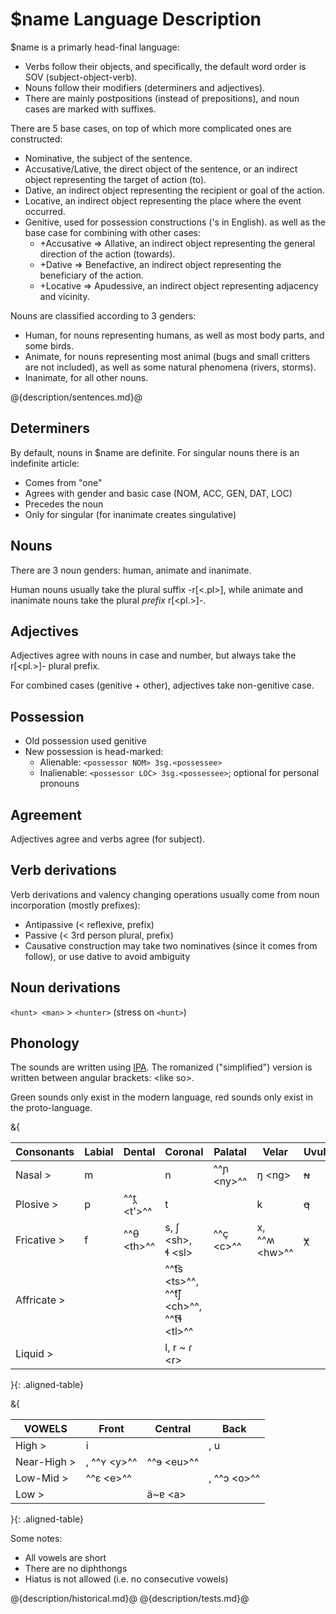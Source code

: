 # $name Language Description

$name is a primarly head-final language:

- Verbs follow their objects,
and specifically, the default word order is SOV (subject-object-verb).
- Nouns follow their modifiers (determiners and adjectives).
- There are mainly postpositions (instead of prepositions),
and noun cases are marked with suffixes.

There are 5 base cases, 
on top of which more complicated ones are constructed:

- Nominative, the subject of the sentence.
- Accusative/Lative, the direct object of the sentence, 
    or an indirect object representing the target of action (to).
- Dative, an indirect object
    representing the recipient or goal of the action.
- Locative, an indirect object
    representing the place where the event occurred.
- Genitive, used for possession constructions ('s in English).
    as well as the base case for combining with other cases:
    - +Accusative => Allative, an indirect object
    representing the general direction of the action (towards).
    - +Dative => Benefactive, an indirect object
    representing the beneficiary of the action.
    - +Locative => Apudessive, an indirect object
    representing adjacency and vicinity.

Nouns are classified according to 3 genders:

- Human, for nouns representing humans, 
    as well as most body parts,
    and some birds.
- Animate, for nouns representing most animal 
    (bugs and small critters are not included), 
    as well as some natural phenomena (rivers, storms).
- Inanimate, for all other nouns.

@{description/sentences.md}@

## Determiners

By default, nouns in $name are definite.
For singular nouns there is an indefinite article:

- Comes from "one"
- Agrees with gender and basic case (NOM, ACC, GEN, DAT, LOC)
- Precedes the noun
- Only for singular (for inanimate creates singulative)

## Nouns

There are 3 noun genders: human, animate and inanimate.

Human nouns usually take the plural suffix -r[<.pl>],
while animate and inanimate nouns take the plural *prefix* r[<pl.>]-.

## Adjectives

Adjectives agree with nouns in case and number,
but always take the r[<pl.>]- plural prefix.

For combined cases (genitive + other), 
adjectives take non-genitive case.

## Possession

- Old possession used genitive
- New possession is head-marked:
    - Alienable: `<possessor NOM> 3sg.<possessee>`
    - Inalienable: `<possessor LOC> 3sg.<possessee>`; 
    optional for personal pronouns


## Agreement

Adjectives agree and verbs agree (for subject).


## Verb derivations

Verb derivations and valency changing operations
usually come from noun incorporation (mostly prefixes):

- Antipassive (< reflexive, prefix)
- Passive (< 3rd person plural, prefix)
- Causative construction may take two nominatives (since it comes from follow),
or use dative to avoid ambiguity

## Noun derivations

`<hunt> <man>` > `<hunter>` (stress on `<hunt>`)

## Phonology

The sounds are written using 
[IPA](https://www.ipachart.com/).
The romanized ("simplified") version 
is written between angular brackets: \<like so\>.

Green sounds only exist in the modern language,
red sounds only exist in the proto-language.

&{

| Consonants | Labial | Dental | Coronal               | Palatal | Velar | Uvular | Glottal |
|------------|--------|--------|-----------------------|---------|-------|--------|---------|
| Nasal     >| m      |        | n                     | ^^ɲ \<ny\>^^ | ŋ \<ng\>     | ~~ɴ~~  |         |
| Plosive   >| p      | ^^t̪ \<t'\>^^  | t                     |         | k     | ~~q~~  | ~~ʔ~~       |
| Fricative >| f      | ^^θ \<th\>^^  | s, ʃ \<sh\>, <br /> ɬ \<sl\> | ^^ç \<c\>^^    | x, <br /> ^^ʍ \<hw\>^^      | ~~χ~~       | h        |
| Affricate >|        |        | ^^t͡s \<ts\>^^, <br /> ^^t͡ʃ \<ch\>^^, <br /> ^^t͡ɬ \<tl\>^^        |         |       |        |         |
| Liquid    >|        |        | l, r \~ ɾ \<r\>    |         |       |        |         |

}{: .aligned-table}

&{

| VOWELS | Front | Central | Back |
|--------|-------|---------|------|
| High >| i      |         | , u    |
| Near-High  >| , ^^ʏ \<y\>^^ | ^^ɘ \<eu\>^^ | |
| Low-Mid   >| ^^ɛ \<e\>^^ | | , ^^ɔ \<o\>^^ |
| Low  >| | ä~ɐ \<a\> | |

}{: .aligned-table}

Some notes:

- All vowels are short
- There are no diphthongs
- Hiatus is not allowed (i.e. no consecutive vowels)

@{description/historical.md}@
@{description/tests.md}@

